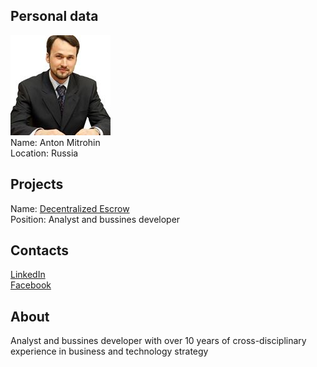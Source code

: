 ## Personal data
![ photo](../people/photo/anton_mitrohin.jpg)  
Name: Anton Mitrohin   
Location: Russia  
## Projects 
Name: [Decentralized Escrow](../projects/decentralized_escrow.md)   
Position: Analyst and bussines developer  
## Contacts
[LinkedIn](https://www.linkedin.com/in/%D0%B0%D0%BD%D1%82%D0%BE%D0%BD-%D0%BC%D0%B8%D1%82%D1%80%D0%BE%D1%85%D0%B8%D0%BD-4b53907b/)   
[Facebook](https://www.facebook.com/tribog)   
## About
 Analyst and bussines developer with over 10 years of cross-disciplinary experience in business and technology strategy
